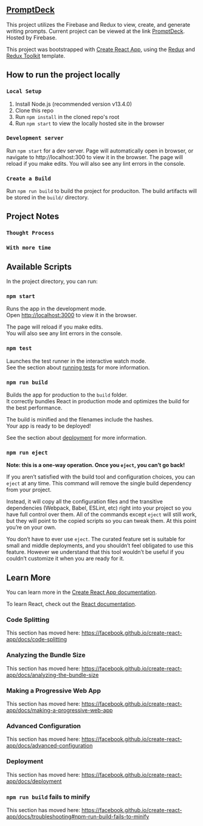 ## [PromptDeck](https://prompt-deck-6e03d.firebaseapp.com/)
This project utilizes the Firebase and Redux to view, create, and generate writing prompts. Current project can be
viewed at the link [PromptDeck](https://prompt-deck-6e03d.firebaseapp.com/). Hosted by Firebase.

This project was bootstrapped with [Create React App](https://github.com/facebook/create-react-app), 
using the [Redux](https://redux.js.org/) and [Redux Toolkit](https://redux-toolkit.js.org/) template.


## How to run the project locally
### `Local Setup`
1. Install Node.js (recommended version v13.4.0)
2. Clone this repo
3. Run `npm install` in the cloned repo's root
4. Run `npm start` to view the locally hosted site in the browser

### `Development server`
Run `npm start` for a dev server. 
Page will automatically open in browser, 
or navigate to http://localhost:300 to view it in the browser.
The page will reload if you make edits.
You will also see any lint errors in the console.

### `Create a Build`
Run `npm run build` to build the project for produciton. The build artifacts will be stored
in the `build/` directory. 

## Project Notes
### `Thought Process`


### `With more time`




## Available Scripts

In the project directory, you can run:

### `npm start`

Runs the app in the development mode.<br />
Open [http://localhost:3000](http://localhost:3000) to view it in the browser.

The page will reload if you make edits.<br />
You will also see any lint errors in the console.

### `npm test`

Launches the test runner in the interactive watch mode.<br />
See the section about [running tests](https://facebook.github.io/create-react-app/docs/running-tests) for more information.

### `npm run build`

Builds the app for production to the `build` folder.<br />
It correctly bundles React in production mode and optimizes the build for the best performance.

The build is minified and the filenames include the hashes.<br />
Your app is ready to be deployed!

See the section about [deployment](https://facebook.github.io/create-react-app/docs/deployment) for more information.

### `npm run eject`

**Note: this is a one-way operation. Once you `eject`, you can’t go back!**

If you aren’t satisfied with the build tool and configuration choices, you can `eject` at any time. This command will remove the single build dependency from your project.

Instead, it will copy all the configuration files and the transitive dependencies (Webpack, Babel, ESLint, etc) right into your project so you have full control over them. All of the commands except `eject` will still work, but they will point to the copied scripts so you can tweak them. At this point you’re on your own.

You don’t have to ever use `eject`. The curated feature set is suitable for small and middle deployments, and you shouldn’t feel obligated to use this feature. However we understand that this tool wouldn’t be useful if you couldn’t customize it when you are ready for it.

## Learn More

You can learn more in the [Create React App documentation](https://facebook.github.io/create-react-app/docs/getting-started).

To learn React, check out the [React documentation](https://reactjs.org/).

### Code Splitting

This section has moved here: https://facebook.github.io/create-react-app/docs/code-splitting

### Analyzing the Bundle Size

This section has moved here: https://facebook.github.io/create-react-app/docs/analyzing-the-bundle-size

### Making a Progressive Web App

This section has moved here: https://facebook.github.io/create-react-app/docs/making-a-progressive-web-app

### Advanced Configuration

This section has moved here: https://facebook.github.io/create-react-app/docs/advanced-configuration

### Deployment

This section has moved here: https://facebook.github.io/create-react-app/docs/deployment

### `npm run build` fails to minify

This section has moved here: https://facebook.github.io/create-react-app/docs/troubleshooting#npm-run-build-fails-to-minify

